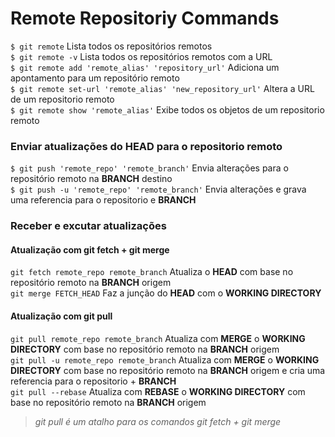 # Remote Repositoriy Commands

`$ git remote` Lista todos os repositórios remotos  
`$ git remote -v` Lista todos os repositórios remotos com a URL  
`$ git remote add 'remote_alias' 'repository_url'` Adiciona um apontamento para um repositório remoto  
`$ git remote set-url 'remote_alias' 'new_repository_url'` Altera a URL de um repositorio remoto  
`$ git remote show 'remote_alias'`  Exibe todos os objetos de um repositorio remoto  

### Enviar atualizações do **HEAD** para o repositorio remoto
`$ git push 'remote_repo' 'remote_branch'` Envia alterações para o repositório remoto na **BRANCH** destino  
`$ git push -u 'remote_repo' 'remote_branch'` Envia alterações e grava uma referencia para o repositorio e **BRANCH**  
  
### Receber e excutar atualizações

#### Atualização com git fetch + git merge
`git fetch remote_repo remote_branch` Atualiza o **HEAD** com base no repositório remoto na **BRANCH** origem  
`git merge FETCH_HEAD` Faz a junção do **HEAD** com o **WORKING DIRECTORY**  

#### Atualização com git pull
`git pull remote_repo remote_branch` Atualiza com **MERGE** o **WORKING DIRECTORY** com base no repositório remoto na **BRANCH** origem   
`git pull -u remote_repo remote_branch` Atualiza com **MERGE** o **WORKING DIRECTORY** com base no repositório remoto na **BRANCH** origem e cria uma referencia para o repositorio + **BRANCH**  
`git pull --rebase` Atualiza com **REBASE** o **WORKING DIRECTORY** com base no repositório remoto na **BRANCH** origem  
>*git pull é um atalho para os comandos git fetch + git merge*